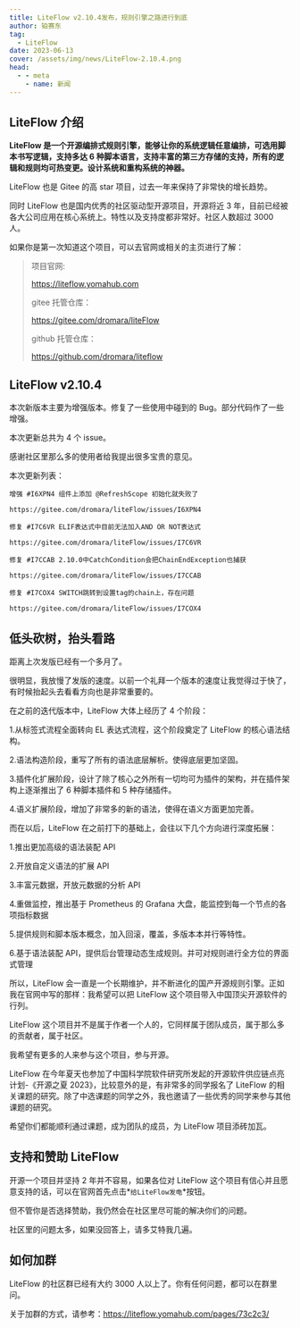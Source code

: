```yaml
---
title: LiteFlow v2.10.4发布，规则引擎之路进行到底
author: 铂赛东
tag:
  - LiteFlow
date: 2023-06-13
cover: /assets/img/news/LiteFlow-2.10.4.png
head:
  - - meta
    - name: 新闻
---
```


## LiteFlow 介绍

**LiteFlow 是一个开源编排式规则引擎，能够让你的系统逻辑任意编排，可选用脚本书写逻辑，支持多达 6 种脚本语言，支持丰富的第三方存储的支持，所有的逻辑和规则均可热变更。设计系统和重构系统的神器。**

LiteFlow 也是 Gitee 的高 star 项目，过去一年来保持了非常快的增长趋势。

同时 LiteFlow 也是国内优秀的社区驱动型开源项目，开源将近 3 年，目前已经被各大公司应用在核心系统上。特性以及支持度都非常好。社区人数超过 3000 人。

如果你是第一次知道这个项目，可以去官网或相关的主页进行了解：

> 项目官网:
>
> https://liteflow.yomahub.com
>
> gitee 托管仓库：
>
> https://gitee.com/dromara/liteFlow
>
> github 托管仓库：
>
> https://github.com/dromara/liteflow

## LiteFlow v2.10.4

本次新版本主要为增强版本。修复了一些使用中碰到的 Bug。部分代码作了一些增强。

本次更新总共为 4 个 issue。

感谢社区里那么多的使用者给我提出很多宝贵的意见。

本次更新列表：

```
增强 #I6XPN4 组件上添加 @RefreshScope 初始化就失败了

https://gitee.com/dromara/liteFlow/issues/I6XPN4

修复 #I7C6VR ELIF表达式中目前无法加入AND OR NOT表达式

https://gitee.com/dromara/liteFlow/issues/I7C6VR

修复 #I7CCAB 2.10.0中CatchCondition会把ChainEndException也捕获

https://gitee.com/dromara/liteFlow/issues/I7CCAB

修复 #I7COX4 SWITCH跳转到设置tag的chain上，存在问题

https://gitee.com/dromara/liteFlow/issues/I7COX4
```

## 低头砍树，抬头看路

距离上次发版已经有一个多月了。

很明显，我放慢了发版的速度。以前一个礼拜一个版本的速度让我觉得过于快了，有时候抬起头去看看方向也是非常重要的。

在之前的迭代版本中，LiteFlow 大体上经历了 4 个阶段：

1.从标签式流程全面转向 EL 表达式流程，这个阶段奠定了 LiteFlow 的核心语法结构。

2.语法构造阶段，重写了所有的语法底层解析。使得底层更加坚固。

3.插件化扩展阶段，设计了除了核心之外所有一切均可为插件的架构，并在插件架构上逐渐推出了 6 种脚本插件和 5 种存储插件。

4.语义扩展阶段，增加了非常多的新的语法，使得在语义方面更加完善。

而在以后，LiteFlow 在之前打下的基础上，会往以下几个方向进行深度拓展：

1.推出更加高级的语法装配 API

2.开放自定义语法的扩展 API

3.丰富元数据，开放元数据的分析 API

4.重做监控，推出基于 Prometheus 的 Grafana 大盘，能监控到每一个节点的各项指标数据

5.提供规则和脚本版本概念，加入回滚，覆盖，多版本本并行等特性。

6.基于语法装配 API，提供后台管理动态生成规则。并可对规则进行全方位的界面式管理

所以，LiteFlow 会一直是一个长期维护，并不断进化的国产开源规则引擎。正如我在官网中写的那样：我希望可以把 LiteFlow 这个项目带入中国顶尖开源软件的行列。

LiteFlow 这个项目并不是属于作者一个人的，它同样属于团队成员，属于那么多的贡献者，属于社区。

我希望有更多的人来参与这个项目，参与开源。

LiteFlow 在今年夏天也参加了中国科学院软件研究所发起的开源软件供应链点亮计划-《开源之夏 2023》，比较意外的是，有非常多的同学报名了 LiteFlow 的相关课题的研究。除了中选课题的同学之外，我也邀请了一些优秀的同学来参与其他课题的研究。

希望你们都能顺利通过课题，成为团队的成员，为 LiteFlow 项目添砖加瓦。

## 支持和赞助 LiteFlow

开源一个项目并坚持 2 年并不容易，如果各位对 LiteFlow 这个项目有信心并且愿意支持的话，可以在官网首先点击\*`给LiteFlow发电`\*按钮。

但不管你是否选择赞助，我仍然会在社区里尽可能的解决你们的问题。

社区里的问题太多，如果没回答上，请多艾特我几遍。

## 如何加群

LiteFlow 的社区群已经有大约 3000 人以上了。你有任何问题，都可以在群里问。

关于加群的方式，请参考：https://liteflow.yomahub.com/pages/73c2c3/
